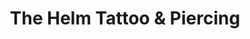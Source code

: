 ---
title: "The Helm Tattoo & Piercing"
url: /fort-oglethorpe/the-helm-tattoo-und-piercing/
shop: Tattoo
---